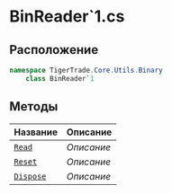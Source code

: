 
# BinReader`1.cs
## Расположение
```csharp
namespace TigerTrade.Core.Utils.Binary  
    class BinReader`1
```

## Методы
| Название | Описание |
| --- | --- |
| [`Read`](./metody/Read.md) | *Описание* |
| [`Reset`](./metody/Reset.md) | *Описание* |
| [`Dispose`](./metody/Dispose.md) | *Описание* |
